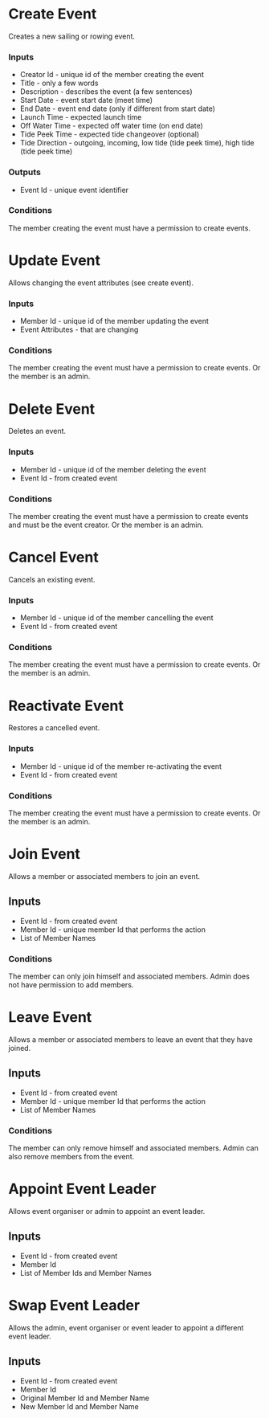 # Create Event

Creates a new sailing or rowing event.

### Inputs

* Creator Id - unique id of the member creating the event
* Title - only a few words
* Description - describes the event (a few sentences)
* Start Date - event start date (meet time)
* End Date -  event end date (only if different from start date)
* Launch Time - expected launch time
* Off Water Time - expected off water time (on end date)
* Tide Peek Time - expected tide changeover (optional)
* Tide Direction - outgoing, incoming, low tide (tide peek time), high tide (tide peek time) 

### Outputs

* Event Id - unique event identifier

### Conditions
The member creating the event must have a permission to create events.

# Update Event

Allows changing the event attributes (see create event).

### Inputs
* Member Id - unique id of the member updating the event
* Event Attributes  - that are changing

### Conditions
The member creating the event must have a permission to create events.
Or the member is an admin.

# Delete Event

Deletes an event.

### Inputs
* Member Id - unique id of the member deleting the event
* Event Id - from created event

### Conditions
The member creating the event must have a permission to create events and must be the event creator.
Or the member is an admin.

# Cancel Event

Cancels an existing event.

### Inputs
* Member Id - unique id of the member cancelling the event
* Event Id - from created event

### Conditions
The member creating the event must have a permission to create events.
Or the member is an admin.

# Reactivate Event

Restores a cancelled event.

### Inputs
* Member Id - unique id of the member re-activating the event
* Event Id - from created event

### Conditions
The member creating the event must have a permission to create events.
Or the member is an admin.

# Join Event

Allows a member or associated members to join an event.

## Inputs
* Event Id - from created event
* Member Id - unique member Id that performs the action
* List of Member Names

### Conditions
The member can only join himself and associated members.
Admin does not have permission to add members.

# Leave Event

Allows a member or associated members to leave an event that they have joined.

## Inputs
* Event Id - from created event
* Member Id - unique member Id that performs the action
* List of Member Names

### Conditions
The member can only remove himself and associated members.
Admin can also remove members from the event.

# Appoint Event Leader

Allows event organiser or admin to appoint an event leader.

## Inputs
* Event Id - from created event
* Member Id
* List of Member Ids and Member Names

# Swap Event Leader

Allows the admin, event organiser or event leader to appoint a different event leader.

## Inputs
* Event Id - from created event
* Member Id
* Original Member Id and Member Name
* New Member Id and Member Name
